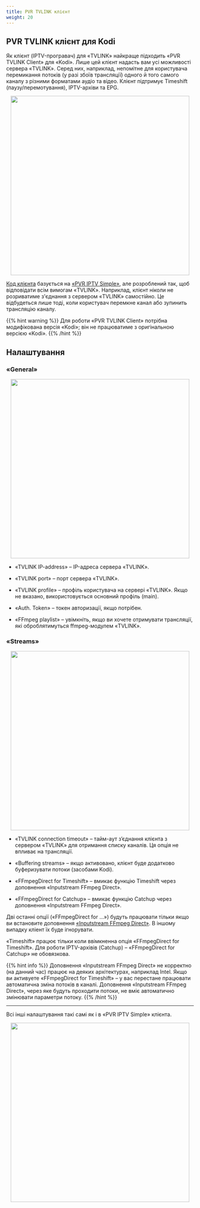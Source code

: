```yaml
---
title: PVR TVLINK клієнт
weight: 20
---
```


## PVR TVLINK клієнт для Kodi

Як клієнт (IPTV-програвач) для «TVLINK» найкраще підходить «PVR TVLINK Client» для «Kodi».
Лише цей клієнт надасть вам усі можливості сервера «TVLINK».
Серед них, наприклад, непомітне для користувача перемикання потоків (у разі збоїв трансляції) одного й того самого каналу з різними форматами аудіо та відео.
Клієнт підтримує Timeshift (паузу/перемотування), IPTV-архіви та EPG.

<p align="center">
  <a href="/tvlink/pvr-client/01.png"><img src="/tvlink/pvr-client/01.png" width="480"/></a>
</p>

<a target='_blank' href="https://github.com/AlexELEC/pvr.tvlink">Код клієнта</a> базується на <a target='_blank' href="https://github.com/kodi-pvr/pvr.iptvsimple">«PVR IPTV Simple»</a>,
але розроблений так, щоб відповідати всім вимогам «TVLINK».
Наприклад, клієнт ніколи не розриватиме з'єднання з сервером «TVLINK» самостійно.
Це відбудеться лише тоді, коли користувач перемкне канал або зупинить трансляцію каналу.

{{% hint warning %}}
Для роботи «PVR TVLINK Client» потрібна модифікована версія «Kodi»; він не працюватиме з оригінальною версією «Kodi».
{{% /hint %}}

## Налаштування

### «General»

<p align="center">
  <a href="/tvlink/pvr-client/02.png"><img src="/tvlink/pvr-client/02.png" width="480"/></a>
</p>

+ «TVLINK IP-address» – IP-адреса сервера «TVLINK».
+ «TVLINK port» – порт сервера «TVLINK».
+ «TVLINK profile» – профіль користувача на сервері «TVLINK». Якщо не вказано, використовується основний профіль (main).
+ «Auth. Token» – токен авторизації, якщо потрібен.

+ «FFmpeg playlist» – увімкніть, якщо ви хочете отримувати трансляції, які оброблятимуться ffmpeg-модулем «TVLINK».

### «Streams»

<p align="center">
  <a href="/tvlink/pvr-client/03.png"><img src="/tvlink/pvr-client/03.png" width="480"/></a>
</p>

+ «TVLINK connection timeout» – тайм-аут з’єднання клієнта з сервером «TVLINK» для отримання списку каналів. Ця опція не впливає на трансляції.
+ «Buffering streams» – якщо активовано, клієнт буде додатково буферизувати потоки (засобами Kodi).
+ «FFmpegDirect for Timeshift» – вмикає функцію Timeshift через доповнення «Inputstream FFmpeg Direct».

+ «FFmpegDirect for Catchup» – вмикає функцію Catchup через доповнення «Inputstream FFmpeg Direct».

Дві останні опції («FFmpegDirect for ...») будуть працювати тільки якщо ви встановите доповнення <a target='_blank' href="https://kodi.wiki/view/Add-on:Inputstream_FFmpeg_Direct">«Inputstream FFmpeg Direct»</a>.
В іншому випадку кліент їх буде ігнорувати.

«Timeshift» працює тільки коли ввімкненна опція «FFmpegDirect for Timeshift». Для роботи IPTV-архівів (Catchup) – «FFmpegDirect for Catchup» не обовязкова.

{{% hint info %}}
Доповнення «Inputstream FFmpeg Direct» не корректно (на данний час) працює на деяких архітектурах, наприклад Intel.
Якщо ви активуете «FFmpegDirect for Timeshift» – у вас перестане працювати автоматична зміна потоків в каналі.
Доповнення «Inputstream FFmpeg Direct», через яке будуть проходити потоки, не вміє автоматично змінювати параметри потоку.
{{% /hint %}}

---

Всі інші налаштування такі самі як і в «PVR IPTV Simple» клієнта.

<p align="center">
  <a href="/tvlink/pvr-client/04.png"><img src="/tvlink/pvr-client/04.png" width="480"/></a>
</p>
